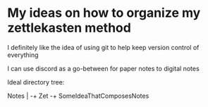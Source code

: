 # My ideas on how to organize my zettlekasten method


I definitely like the idea of using git to help keep version control of everything

I can use discord as a go-between for paper notes to digital notes

Ideal directory tree:

Notes
|
-+ Zet
-+ SomeIdeaThatComposesNotes
